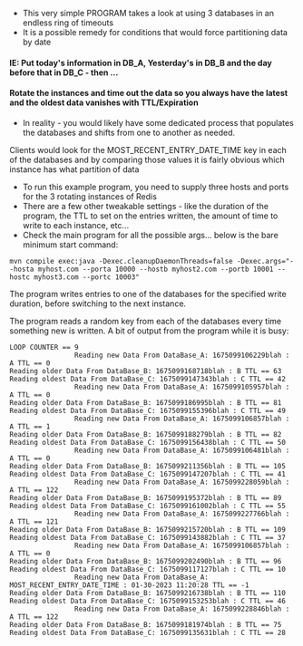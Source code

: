 * This very simple PROGRAM takes a look at using 3 databases in an endless ring of timeouts
* It is a possible remedy for conditions that would force partitioning data by date
####    IE:  Put today's information in DB_A, Yesterday's in DB_B and the day before that in DB_C - then ... 
#### Rotate the instances and time out the data so you always have the latest and the oldest data vanishes with TTL/Expiration 
* In reality - you would likely have some dedicated process that populates the databases and shifts from one to another as needed. 
  
Clients would look for the MOST_RECENT_ENTRY_DATE_TIME key in each of the databases and by comparing those values it is fairly obvious which instance has what partition of data
  
* To run this example program, you need to supply three hosts and ports for the 3 rotating instances of Redis
* There are a few other tweakable settings - like the duration of the program, the TTL to set on the entries written, the amount of time to write to each instance, etc...
* Check the main program for all the possible args... below is the bare minimum start command:
```
mvn compile exec:java -Dexec.cleanupDaemonThreads=false -Dexec.args="--hosta myhost.com --porta 10000 --hostb myhost2.com --portb 10001 --hostc myhost3.com --portc 10003"
```
The program writes entries to one of the databases for the specified write duration, before switching to the next instance.

The program reads a random key from each of the databases every time something new is written. 
A bit of output from the program while it is busy: 

```
LOOP COUNTER == 9
                Reading new Data From DataBase_A: 1675099106229blah : A TTL == 0
Reading older Data From DataBase_B: 1675099168718blah : B TTL == 63
Reading oldest Data From DataBase_C: 1675099147343blah : C TTL == 42
                Reading new Data From DataBase_A: 1675099105957blah : A TTL == 0
Reading older Data From DataBase_B: 1675099186995blah : B TTL == 81
Reading oldest Data From DataBase_C: 1675099155396blah : C TTL == 49
                Reading new Data From DataBase_A: 1675099106857blah : A TTL == 1
Reading older Data From DataBase_B: 1675099188279blah : B TTL == 82
Reading oldest Data From DataBase_C: 1675099156438blah : C TTL == 50
                Reading new Data From DataBase_A: 1675099106481blah : A TTL == 0
Reading older Data From DataBase_B: 1675099211356blah : B TTL == 105
Reading oldest Data From DataBase_C: 1675099147207blah : C TTL == 41
                Reading new Data From DataBase_A: 1675099228059blah : A TTL == 122
Reading older Data From DataBase_B: 1675099195372blah : B TTL == 89
Reading oldest Data From DataBase_C: 1675099161002blah : C TTL == 55
                Reading new Data From DataBase_A: 1675099227766blah : A TTL == 121
Reading older Data From DataBase_B: 1675099215720blah : B TTL == 109
Reading oldest Data From DataBase_C: 1675099143882blah : C TTL == 37
                Reading new Data From DataBase_A: 1675099106857blah : A TTL == 0
Reading older Data From DataBase_B: 1675099202490blah : B TTL == 96
Reading oldest Data From DataBase_C: 1675099117127blah : C TTL == 10
                Reading new Data From DataBase_A: MOST_RECENT_ENTRY_DATE_TIME : 01-30-2023 11:20:28 TTL == -1
Reading older Data From DataBase_B: 1675099216738blah : B TTL == 110
Reading oldest Data From DataBase_C: 1675099153253blah : C TTL == 46
                Reading new Data From DataBase_A: 1675099228846blah : A TTL == 122
Reading older Data From DataBase_B: 1675099181974blah : B TTL == 75
Reading oldest Data From DataBase_C: 1675099135631blah : C TTL == 28
```
